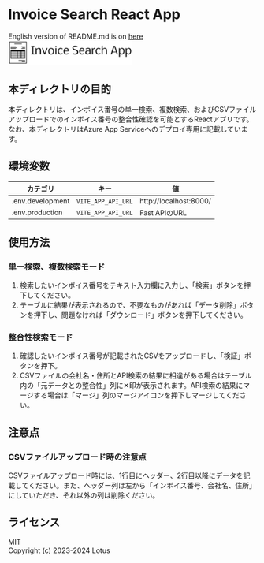 # Invoice Search React App
English version of README.md is on [here](/README_EN.md)  
<img src="src/assets/img/Invoice%20Search%20App-logo.png" width="50%">  

## 本ディレクトリの目的
本ディレクトリは、インボイス番号の単一検索、複数検索、およびCSVファイルアップロードでのインボイス番号の整合性確認を可能とするReactアプリです。  
なお、本ディレクトリはAzure App Serviceへのデプロイ専用に記載しています。

## 環境変数
| カテゴリ         | キー                | 値                     | 
| ---------------- | ------------------- | ---------------------- | 
| .env.development | `VITE_APP_API_URL` | http://localhost:8000/ | 
| .env.production  | `VITE_APP_API_URL` | Fast APIのURL          | 

## 使用方法
### 単一検索、複数検索モード
1. 検索したいインボイス番号をテキスト入力欄に入力し、「検索」ボタンを押下してください。
2. テーブルに結果が表示されるので、不要なものがあれば「データ削除」ボタンを押下し、問題なければ「ダウンロード」ボタンを押下してください。

### 整合性検索モード
1. 確認したいインボイス番号が記載されたCSVをアップロードし、「検証」ボタンを押下。
2. CSVファイルの会社名・住所とAPI検索の結果に相違がある場合はテーブル内の「元データとの整合性」列に✕印が表示されます。API検索の結果にマージする場合は「マージ」列のマージアイコンを押下しマージしてください。

## 注意点
### CSVファイルアップロード時の注意点
CSVファイルアップロード時には、1行目にヘッダー、2行目以降にデータを記載してください。また、ヘッダー列は左から「インボイス番号、会社名、住所」にしていただき、それ以外の列は削除ください。

## ライセンス
MIT  
Copyright (c) 2023-2024 Lotus
